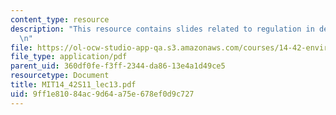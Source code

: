 ```yaml
---
content_type: resource
description: "This resource contains slides related to regulation in developing economies.\r\
  \n"
file: https://ol-ocw-studio-app-qa.s3.amazonaws.com/courses/14-42-environmental-policy-and-economics-spring-2011/9ff1e81084ac9d64a75e678ef0d9c727_MIT14_42S11_lec13.pdf
file_type: application/pdf
parent_uid: 360df0fe-f3ff-2344-da86-13e4a1d49ce5
resourcetype: Document
title: MIT14_42S11_lec13.pdf
uid: 9ff1e810-84ac-9d64-a75e-678ef0d9c727
---
```

